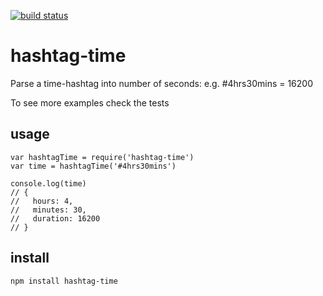 [![build status](https://secure.travis-ci.org/domharrington/hashtag-time.png)](http://travis-ci.org/domharrington/hashtag-time)
# hashtag-time
Parse a time-hashtag into number of seconds: e.g. #4hrs30mins = 16200

To see more examples check the tests

## usage

    var hashtagTime = require('hashtag-time')
    var time = hashtagTime('#4hrs30mins')

    console.log(time)
    // {
    //   hours: 4,
    //   minutes: 30,
    //   duration: 16200
    // }

## install

    npm install hashtag-time